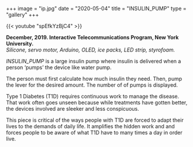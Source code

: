 +++
image = "ip.jpg"
date = "2020-05-04"
title = "INSULIN_PUMP"
type = "gallery"
+++

{{< youtube "spEfkYzBjC4" >}}
<br>

__December, 2019. Interactive Telecommunications Program, New York University.__  
*Silicone, servo motor, Arduino, OLED, ice packs, LED strip, styrofoam.*

*INSULIN_PUMP* is a large insulin pump where insulin is delivered when a person ‘pumps’ the device like water pump. 

The person must first calculate how much insulin they need. Then, pump the lever for the desired amount. The number of of pumps is displayed.

Type 1 Diabetes (T1D) requires continuous work to manage the disease. That work often goes unseen because while treatments have gotten better, the devices involved are sleeker and less conspicuous.

This piece is critical of the ways people with T1D are forced to adapt their lives to the demands of daily life. It amplifies the hidden work and and forces people to be aware of what T1D have to many times a day in order live. 